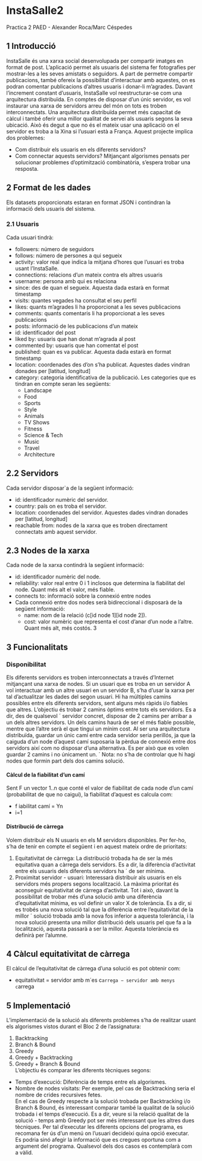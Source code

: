 # InstaSalle2
Practica 2 PAED - Alexander Roca/Marc Céspedes

## 1 Introducció
InstaSalle és una xarxa social desenvolupada per compartir imatges en format de post. L’aplicació
permet als usuaris del sistema fer fotografies per mostrar-les a les seves amistats o seguidors. A
part de permetre compartir publicacions, també ofereix la possibilitat d’interactuar amb aquestes,
on es podran comentar publicacions d’altres usuaris i donar-li m’agrades.
Davant l’increment constant d’usuaris, InstaSalle vol reestructurar-se com una arquitectura distribuïda.
En comptes de disposar d’un únic servidor, es vol instaurar una xarxa de servidors arreu del món
on tots es troben interconnectats.
Una arquitectura distribuïda permet més capacitat de càlcul i també oferir una millor qualitat de
servei als usuaris segons la seva ubicació. Això és degut a que no és el mateix usar una aplicació
on el servidor es troba a la Xina si l’usuari està a França.
Aquest projecte implica dos problemes: 
 - Com distribuir els usuaris en els diferents servidors? 
 - Com connectar aquests servidors? Mitjançant algorismes pensats per solucionar problemes d’optimització combinatòria, s’espera trobar una resposta.
## 2 Format de les dades
Els datasets proporcionats estaran en format JSON i contindran la informació dels usuaris del sistema.
### 2.1 Usuaris
Cada usuari tindrà:
* followers: número de seguidors
* follows: número de persones a qui segueix
* activity: valor real que indica la mitjana d’hores que l’usuari es troba usant l’InstaSalle.
* connections: relacions d’un mateix contra els altres usuaris
* username: persona amb qui es relaciona
* since: des de quan el segueix. Aquesta dada estarà en format timestamp
* visits: quantes vegades ha consultat el seu perfil
* likes: quants m’agrades li ha proporcionat a les seves publicacions
* comments: quants comentaris li ha proporcionat a les seves publicacions
* posts: informació de les publicacions d’un mateix
* id: identificador del post
* liked by: usuaris que han donat m’agrada al post
* commented by: usuaris que han comentat el post
* published: quan es va publicar. Aquesta dada estarà en format timestamp
* location: coordenades des d’on s’ha publicat. Aquestes dades vindran donades per
[latitud, longitud]
* category: categoria identificativa de la publicació. Les categories que es tindran en
compte seran les següents:
    * Landscape
    * Food
    * Sports
    * Style
    * Animals
    * TV Shows
    * Fitness
    * Science & Tech
    * Music
    * Travel
    * Architecture
## 2.2 Servidors
Cada servidor disposar`a de la següent informació:
  * id: identificador numèric del servidor.
  * country: país on es troba el servidor.
  * location: coordenades del servidor. Aquestes dades vindran donades per [latitud, longitud]
  * reachable from: nodes de la xarxa que es troben directament connectats amb aquest servidor.
## 2.3 Nodes de la xarxa
Cada node de la xarxa contindrà la següent informació:
  * id: identificador numèric del node.
  * reliability: valor real entre 0 i 1 inclosos que determina la fiabilitat del node. Quant més alt
el valor, més fiable.
  * connects to: informació sobre la connexió entre nodes
  * Cada connexió entre dos nodes serà bidireccional i disposarà de la següent informació:
    * name: nom de la relació (c[id node 1][id node 2]).
    * cost: valor numèric que representa el cost d’anar d’un node a l’altre. Quant més alt, més
costós.
3
## 3 Funcionalitats
### Disponibilitat
Els diferents servidors es troben interconnectats a través d’Internet mitjançant una xarxa de nodes.
Si un usuari que es troba en un servidor A vol interactuar amb un altre usuari en un servidor B,
s’ha d’usar la xarxa per tal d’actualitzar les dades del segon usuari.
Hi ha múltiples camins possibles entre els diferents servidors, sent alguns més ràpids i/o fiables
que altres. L’objectiu és trobar 2 camins òptims entre tots els servidors. Es a dir, des de qualsevol ´
servidor concret, disposar de 2 camins per arribar a un dels altres servidors. Un dels camins haurà
de ser el més fiable possible, mentre que l’altre serà el que tingui un mínim cost.
Al ser una arquitectura distribuïda, guardar un únic camí entre cada servidor seria perillós, ja que
la caiguda d’un node d’aquest camí suposaria la pèrdua de connexió entre dos servidors així com
no disposar d’una alternativa. Es per això que es volen guardar 2 camins i no únicament un. ´
Nota: no s’ha de controlar que hi hagi nodes que formin part dels dos camins solució.
#### Càlcul de la fiabilitat d’un camí
Sent F un vector 1..n que conté el valor de fiabilitat de cada node d’un camí (probabilitat de que
no caigui), la fiabilitat d’aquest es calcula com:
  * f iabilitat camí = Yn
  * i=1
#### Distribució de càrrega
Volem distribuir els N usuaris en els M servidors disponibles. Per fer-ho, s’ha de tenir en compte
el següent i en aquest mateix ordre de prioritats:
  1. Equitativitat de càrrega: La distribució trobada ha de ser la més equitativa quan a càrrega
dels servidors. Es a dir, la diferència d’activitat entre els usuaris dels diferents servidors ha ´
de ser mínima.
  2. Proximitat servidor - usuari: Interessarà distribuir als usuaris en els servidors més propers
segons localització.
  La màxima prioritat és aconseguir equitativitat de càrrega d’activitat. Tot i això, davant la
possibilitat de trobar més d’una solució amb una diferència d’equitativitat mínima, es vol definir
un valor X de tolerància.
Es a dir, si es trobés una nova solució tal que la diferència entre l’equitativitat de la millor ´
solució trobada amb la nova fos inferior a aquesta tolerància, i la nova solució presenta una millor
distribució dels usuaris pel que fa a la localització, aquesta passarà a ser la millor. Aquesta
tolerància es definirà per l’alumne.
## 4 Càlcul equitativitat de càrrega
El càlcul de l’equitativitat de càrrega d’una solució es pot obtenir com:
  * equitativitat = servidor amb m´es c`arrega − servidor amb menys c`arrega
## 5 Implementació
L’implementació de la solució als diferents problemes s’ha de realitzar usant els algorismes vistos
durant el Bloc 2 de l’assignatura:
  1. Backtracking
  2. Branch & Bound
  3. Greedy
  4. Greedy + Backtracking
  5. Greedy + Branch & Bound\
L’objectiu és comparar les diferents tècniques segons:
  * Temps d’execució: Diferència de temps entre els algorismes.
  * Nombre de nodes visitats: Per exemple, pel cas de Backtracking seria el nombre de crides
recursives fetes.\
En el cas de Greedy respecte a la solució trobada per Backtracking i/o Branch & Bound, és
interessant comparar també la qualitat de la solució trobada i el temps d’execució. Es a dir, veure
si la relació qualitat de la solució - temps amb Greedy pot ser més interessant que les altres dues
tècniques.
Per tal d’executar les diferents opcions del programa, es recomana fer ús d’un menú on l’usuari
decideixi quina opció executar. Es podria sinó afegir la informació que es cregues oportuna com
a argument del programa. Qualsevol dels dos casos es contemplarà com a vàlid.
